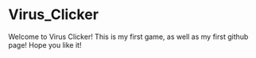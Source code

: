 # Virus_Clicker
Welcome to Virus Clicker! This is my first game, as well as my first github page! Hope you like it!
